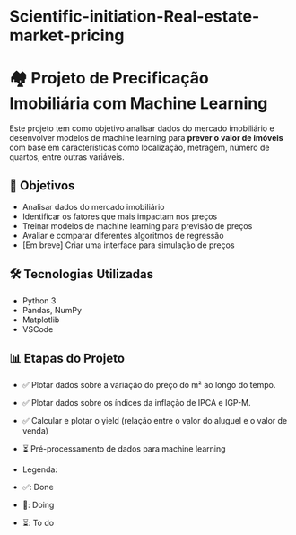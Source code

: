 # Scientific-initiation-Real-estate-market-pricing

# 🏘️ Projeto de Precificação Imobiliária com Machine Learning

Este projeto tem como objetivo analisar dados do mercado imobiliário e desenvolver modelos de machine learning para **prever o valor de imóveis** com base em características como localização, metragem, número de quartos, entre outras variáveis.

## 🎯 Objetivos

- Analisar dados do mercado imobiliário
- Identificar os fatores que mais impactam nos preços
- Treinar modelos de machine learning para previsão de preços
- Avaliar e comparar diferentes algoritmos de regressão
- [Em breve] Criar uma interface para simulação de preços

## 🛠️ Tecnologias Utilizadas

- Python 3
- Pandas, NumPy
- Matplotlib
- VSCode

## 📊 Etapas do Projeto

- ✅ Plotar dados sobre a variação do preço do m² ao longo do tempo.
- ✅ Plotar dados sobre os índices da inflação de IPCA e IGP-M.
- ✅ Calcular e plotar o yield (relação entre o valor do aluguel e o valor de venda)
- ⏳ Pré-processamento de dados para machine learning

- Legenda:
- ✅: Done
- 🔄: Doing
- ⏳: To do
